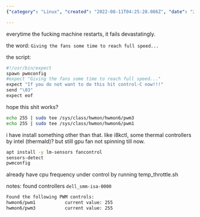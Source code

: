 ```yaml
---
{"category": "Linux", "created": "2022-08-11T04:25:28.086Z", "date": "2022-08-11 04:25:28", "description": "This article explains how to troubleshoot and resolve a fan issue on a Linux machine by installing i8kctl and thermald, configuring pwmconfig with Expect for fan control, and allowing sufficient time for the fans to reach full speed.", "modified": "2022-09-09T01:02:34.270Z", "tags": ["fan", "hardware", "linux", "security", "system manage", "thermal"], "title": "Linux Fan Not Spinning, Gpu Fan Not Spinning"}

---
```


everytime the fucking machine restarts, it fails devastatingly.

the word: `Giving the fans some time to reach full speed...`

the script:

```bash
#!/usr/bin/expect
spawn pwmconfig
#expect "Giving the fans some time to reach full speed..."
expect "If you do not want to do this hit control-C now!!!"
send "\03"
expect eof

```

hope this shit works?

```bash
echo 255 | sudo tee /sys/class/hwmon/hwmon6/pwm3
echo 255 | sudo tee /sys/class/hwmon/hwmon6/pwm1

```

i have install something other than that. like i8kctl, some thermal controllers by intel (thermald)? but still gpu fan not spinning till now.

```bash
apt install -y lm-sensors fancontrol
sensors-detect
pwmconfig

```

already have cpu frequency under control by running temp_throttle.sh

notes: found controllers `dell_smm-isa-0000`

```bash
Found the following PWM controls:
hwmon6/pwm1           current value: 255
hwmon6/pwm3           current value: 255

```
